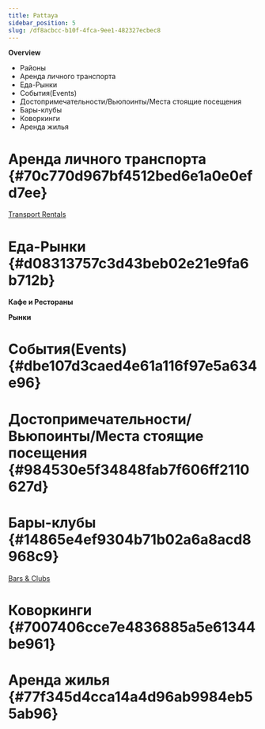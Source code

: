 ```yaml
---
title: Pattaya
sidebar_position: 5
slug: /df8acbcc-b10f-4fca-9ee1-482327ecbec8
---
```




**Overview**

- Районы
- Аренда личного транспорта
- Еда-Рынки
- События(Events)
- Достопримечательности/Вьюпоинты/Места стоящие посещения
- Бары-клубы
- Коворкинги
- Аренда жилья

# Аренда личного транспорта {#70c770d967bf4512bed6e1a0e0efd7ee}


[Transport Rentals](c589a16f-d84c-459e-b06a-80098284fac8)


# Еда-Рынки {#d08313757c3d43beb02e21e9fa6b712b}


**Кафе и Рестораны**


**Рынки**


# События(Events) {#dbe107d3caed4e61a116f97e5a634e96}


# Достопримечательности/Вьюпоинты/Места стоящие посещения {#984530e5f34848fab7f606ff2110627d}


# Бары-клубы {#14865e4ef9304b71b02a6a8acd8968c9}


[Bars & Clubs](c627890c-cec8-4b30-b731-c63c3ff84410)


# Коворкинги {#7007406cce7e4836885a5e61344be961}


# Аренда жилья {#77f345d4cca14a4d96ab9984eb55ab96}

